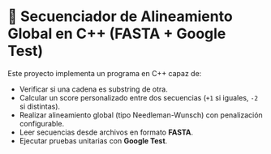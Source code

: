 ﻿# 🔬 Secuenciador de Alineamiento Global en C++ (FASTA + Google Test)

Este proyecto implementa un programa en C++ capaz de:

- Verificar si una cadena es substring de otra.
- Calcular un score personalizado entre dos secuencias (`+1` si iguales, `-2` si distintas).
- Realizar alineamiento global (tipo Needleman-Wunsch) con penalización configurable.
- Leer secuencias desde archivos en formato **FASTA**.
- Ejecutar pruebas unitarias con **Google Test**.
